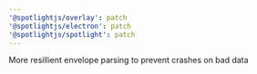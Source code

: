 ```yaml
---
'@spotlightjs/overlay': patch
'@spotlightjs/electron': patch
'@spotlightjs/spotlight': patch
---
```


More resillient envelope parsing to prevent crashes on bad data
